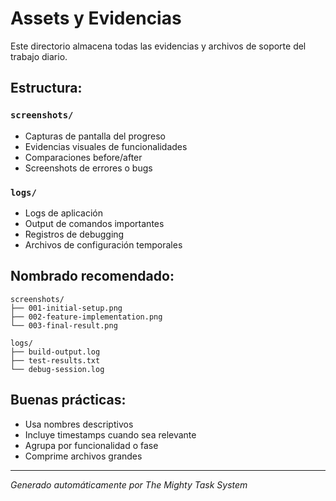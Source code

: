 # Assets y Evidencias

Este directorio almacena todas las evidencias y archivos de soporte del trabajo diario.

## Estructura:

### `screenshots/`
- Capturas de pantalla del progreso
- Evidencias visuales de funcionalidades
- Comparaciones before/after
- Screenshots de errores o bugs

### `logs/`
- Logs de aplicación
- Output de comandos importantes
- Registros de debugging
- Archivos de configuración temporales

## Nombrado recomendado:

```
screenshots/
├── 001-initial-setup.png
├── 002-feature-implementation.png
└── 003-final-result.png

logs/
├── build-output.log
├── test-results.txt
└── debug-session.log
```

## Buenas prácticas:

- Usa nombres descriptivos
- Incluye timestamps cuando sea relevante
- Agrupa por funcionalidad o fase
- Comprime archivos grandes

---
*Generado automáticamente por The Mighty Task System*

